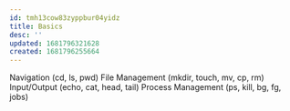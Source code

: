 ```yaml
---
id: tmh13cow83zyppbur04yidz
title: Basics
desc: ''
updated: 1681796321628
created: 1681796255664
---
```

Navigation (cd, ls, pwd)
File Management (mkdir, touch, mv, cp, rm)
Input/Output (echo, cat, head, tail)
Process Management (ps, kill, bg, fg, jobs)